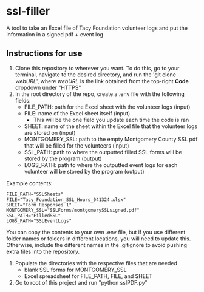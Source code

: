 # ssl-filler
A tool to take an Excel file of Tacy Foundation volunteer logs and put the information in a signed pdf + event log

## Instructions for use
1. Clone this repository to wherever you want. To do this, go to your terminal, navigate to the desired directory, and run the 'git clone *webURL*', where *webURL* is the link obtained from the top-right **Code** dropdown under "HTTPS"
2. In the root directory of the repo, create a .env file with the following fields:
    * FILE_PATH: path for the Excel sheet with the volunteer logs (input)
    * FILE: name of the Excel sheet itself (input)
      * This will be the one field you update each time the code is ran
    * SHEET: name of the sheet within the Excel file that the volunteer logs are stored on (input)
    * MONTGOMERY_SSL: path to the empty Montgomery County SSL pdf that will be filled for the volunteers (input)
    * SSL_PATH: path to where the outputted filled SSL forms will be stored by the program (output)
    * LOGS_PATH: path to where the outputted event logs for each volunteer will be stored by the program (output)

Example contents:
```
FILE_PATH="SSLSheets"
FILE="Tacy_Foundation_SSL_Hours_041324.xlsx"
SHEET="Form Responses 1"
MONTGOMERY_SSL="SSLForms/montgomerySSLsigned.pdf"
SSL_PATH="FilledSSL"
LOGS_PATH="SSLEventLogs"
```
You can copy the contents to your own .env file, but if you use different folder names or folders in different locations, you will need to update this.
Otherwise, include the different names in the .gitignore to avoid pushing extra files into the repository.

1. Populate the directories with the respective files that are needed
   * blank SSL forms for MONTGOMERY_SSL
   * Excel spreadsheet for FILE_PATH, FILE, and SHEET
2. Go to root of this project and run "python sslPDF.py"